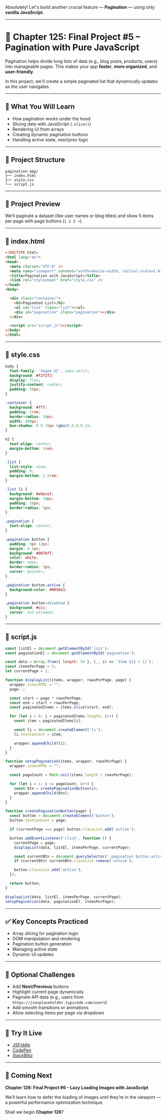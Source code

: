 Absolutely! Let's build another crucial feature — **Pagination** — using only **vanilla JavaScript**.

---

# 📘 **Chapter 125: Final Project #5 – Pagination with Pure JavaScript**

Pagination helps divide long lists of data (e.g., blog posts, products, users) into manageable pages. This makes your app **faster**, **more organized**, and **user-friendly**.

In this project, we'll create a simple paginated list that dynamically updates as the user navigates.

---

## 🎯 **What You Will Learn**

* How pagination works under the hood
* Slicing data with JavaScript (`.slice()`)
* Rendering UI from arrays
* Creating dynamic pagination buttons
* Handling active state, next/prev logic

---

## 📁 **Project Structure**

```
pagination-app/
├── index.html
├── style.css
└── script.js
```

---

## 🧱 Project Preview

We’ll paginate a dataset (like user names or blog titles) and show 5 items per page with page buttons (`1 2 3 →`).

---

## 📄 **index.html**

```html
<!DOCTYPE html>
<html lang="en">
<head>
  <meta charset="UTF-8" />
  <meta name="viewport" content="width=device-width, initial-scale=1.0"/>
  <title>Pagination with JavaScript</title>
  <link rel="stylesheet" href="style.css" />
</head>
<body>

  <div class="container">
    <h2>Paginated List</h2>
    <ul id="list" class="list"></ul>
    <div id="pagination" class="pagination"></div>
  </div>

  <script src="script.js"></script>
</body>
</html>
```

---

## 🎨 **style.css**

```css
body {
  font-family: 'Segoe UI', sans-serif;
  background: #f2f2f2;
  display: flex;
  justify-content: center;
  padding: 50px;
}

.container {
  background: #fff;
  padding: 2rem;
  border-radius: 10px;
  width: 400px;
  box-shadow: 0 0 10px rgba(0,0,0,0.1);
}

h2 {
  text-align: center;
  margin-bottom: 1rem;
}

.list {
  list-style: none;
  padding: 0;
  margin-bottom: 1.5rem;
}

.list li {
  background: #e9ecef;
  margin-bottom: 10px;
  padding: 10px;
  border-radius: 5px;
}

.pagination {
  text-align: center;
}

.pagination button {
  padding: 8px 12px;
  margin: 0 5px;
  background: #007bff;
  color: white;
  border: none;
  border-radius: 5px;
  cursor: pointer;
}

.pagination button.active {
  background-color: #0056b3;
}

.pagination button:disabled {
  background: #ccc;
  cursor: not-allowed;
}
```

---

## 🧠 **script.js**

```javascript
const listEl = document.getElementById('list');
const paginationEl = document.getElementById('pagination');

const data = Array.from({ length: 50 }, (_, i) => `Item ${i + 1}`);
const itemsPerPage = 5;
let currentPage = 1;

function displayList(items, wrapper, rowsPerPage, page) {
  wrapper.innerHTML = "";
  page--;

  const start = page * rowsPerPage;
  const end = start + rowsPerPage;
  const paginatedItems = items.slice(start, end);

  for (let i = 0; i < paginatedItems.length; i++) {
    const item = paginatedItems[i];

    const li = document.createElement('li');
    li.textContent = item;

    wrapper.appendChild(li);
  }
}

function setupPagination(items, wrapper, rowsPerPage) {
  wrapper.innerHTML = "";

  const pageCount = Math.ceil(items.length / rowsPerPage);

  for (let i = 1; i <= pageCount; i++) {
    const btn = createPaginationButton(i);
    wrapper.appendChild(btn);
  }
}

function createPaginationButton(page) {
  const button = document.createElement('button');
  button.textContent = page;

  if (currentPage === page) button.classList.add('active');

  button.addEventListener('click', function () {
    currentPage = page;
    displayList(data, listEl, itemsPerPage, currentPage);

    const currentBtn = document.querySelector('.pagination button.active');
    if (currentBtn) currentBtn.classList.remove('active');

    button.classList.add('active');
  });

  return button;
}

displayList(data, listEl, itemsPerPage, currentPage);
setupPagination(data, paginationEl, itemsPerPage);
```

---

## ✅ **Key Concepts Practiced**

* Array slicing for pagination logic
* DOM manipulation and rendering
* Pagination button generation
* Managing active state
* Dynamic UI updates

---

## 💪 **Optional Challenges**

* Add **Next/Previous** buttons
* Highlight current page dynamically
* Paginate API data (e.g., users from `https://jsonplaceholder.typicode.com/users`)
* Add smooth transitions or animations
* Allow selecting items per page via dropdown

---

## 🧪 Try It Live

* [JSFiddle](https://jsfiddle.net/)
* [CodePen](https://codepen.io/)
* [StackBlitz](https://stackblitz.com/)

---

## 🚀 Coming Next

**Chapter 126: Final Project #6 – Lazy Loading Images with JavaScript**

We’ll learn how to defer the loading of images until they’re in the viewport — a powerful performance optimization technique.

Shall we begin **Chapter 126**?
